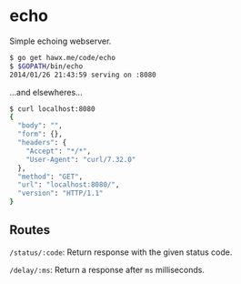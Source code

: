 # echo

Simple echoing webserver.

``` bash
$ go get hawx.me/code/echo
$ $GOPATH/bin/echo
2014/01/26 21:43:59 serving on :8080
```

...and elsewheres...

``` bash
$ curl localhost:8080
{
  "body": "",
  "form": {},
  "headers": {
    "Accept": "*/*",
    "User-Agent": "curl/7.32.0"
  },
  "method": "GET",
  "url": "localhost:8080/",
  "version": "HTTP/1.1"
}
```

## Routes

`/status/:code`:
  Return response with the given status code.

`/delay/:ms`:
  Return a response after `ms` milliseconds.
